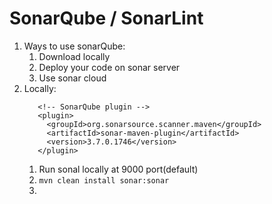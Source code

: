 <h1>SonarQube / SonarLint</h1>


1. Ways to use sonarQube:
   1. Download locally
   2. Deploy your code on sonar server
   3. Use sonar cloud
2. Locally:
   ```
      <!-- SonarQube plugin -->
      <plugin>
        <groupId>org.sonarsource.scanner.maven</groupId>
        <artifactId>sonar-maven-plugin</artifactId>
        <version>3.7.0.1746</version>
      </plugin>
   ```
   1. Run sonal locally at 9000 port(default)
   2. ```mvn clean install sonar:sonar```
   3. 